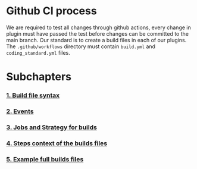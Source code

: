 # Github CI process
We are required to test all changes through github actions, every change in plugin must have passed the test
before changes can be committed to the main branch.
Our standard is to create a build files in each of our plugins. The `.github/workflows` directory
must contain `build.yml` and `coding_standard.yml` files.
# Subchapters
### [1. Build file syntax](./GithubBuilds/1_BuildSyntaxSubchapter.md)
### [2. Events](./GithubBuilds/2_EventsSubchapter.md)
### [3. Jobs and Strategy for builds](./GithubBuilds/3_JobsAndStrategySubchapter.md)
### [4. Steps context of the builds files](./GithubBuilds/')
### [5. Example full builds files](./GithubBuilds/')

